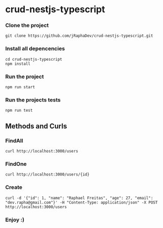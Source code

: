 # crud-nestjs-typescript

### Clone the project
```
git clone https://github.com/jRaphaDev/crud-nestjs-typescript.git
```

### Install all depencencies
```
cd crud-nestjs-typescript
npm install
```

### Run the project
```
npm run start
```

### Run the projects tests
```
npm run test
```

## Methods and Curls

### FindAll
```
curl http://localhost:3000/users
```

### FindOne
```
curl http://localhost:3000/users/{id}
```

### Create
```
curl -d '{"id": 1, "name": "Raphael Freitas", "age": 27, "email": "dev.rapha@gmail.com"}' -H "Content-Type: application/json" -X POST http://localhost:3000/users
```

### Enjoy :)